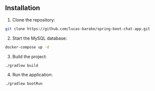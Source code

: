 ## Installation

1. Clone the repository:

```bash
git clone https://github.com/lucas-barake/spring-boot-chat-app.git
```

2. Start the MySQL database:

```bash
docker-compose up -d
```

3. Build the project:

```bash
./gradlew build
```

4. Run the application:

```bash
./gradlew bootRun
```
